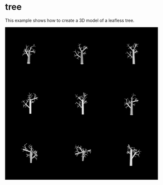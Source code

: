 # tree

This example shows how to create a 3D model of a leafless tree.

![Rendering of the resulting tree](rendering.png)
